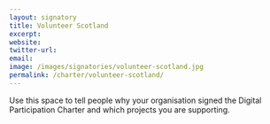 ```yaml
---
layout: signatory
title: Volunteer Scotland
excerpt: 
website: 
twitter-url: 
email: 
image: /images/signatories/volunteer-scotland.jpg
permalink: /charter/volunteer-scotland/
---
```


Use this space to tell people why your organisation signed the Digital Participation Charter and which projects you are supporting.